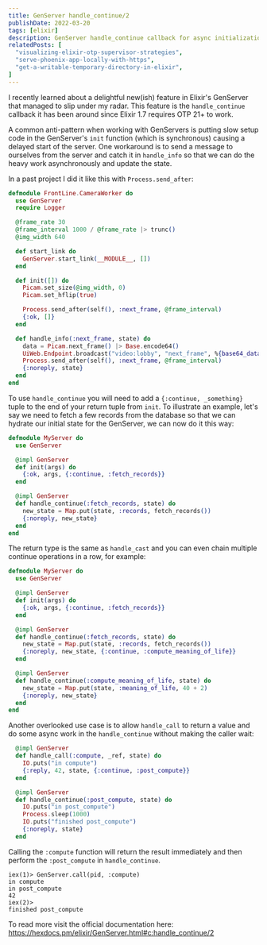 ```yaml
---
title: GenServer handle_continue/2
publishDate: 2022-03-20
tags: [elixir]
description: GenServer handle_continue callback for async initialization and avoiding blocking operations in init.
relatedPosts: [
  "visualizing-elixir-otp-supervisor-strategies",
  "serve-phoenix-app-locally-with-https",
  "get-a-writable-temporary-directory-in-elixir",
]
---
```


I recently learned about a delightful new(ish) feature in Elixir's GenServer that
managed to slip under my radar. This feature is the `handle_continue` callback
it has been around since Elixir 1.7 requires OTP 21+ to work.

A common anti-pattern when working with GenServers is putting slow setup code in
the GenServer's `init` function (which is synchronous) causing a delayed start of
the server. One workaround is to send a message to ourselves from the server
and catch it in `handle_info` so that we can do the heavy work asynchronously
and update the state.

In a past project I did it like this with `Process.send_after`:

```elixir
defmodule FrontLine.CameraWorker do
  use GenServer
  require Logger

  @frame_rate 30
  @frame_interval 1000 / @frame_rate |> trunc()
  @img_width 640

  def start_link do
    GenServer.start_link(__MODULE__, [])
  end

  def init([]) do
    Picam.set_size(@img_width, 0)
    Picam.set_hflip(true)

    Process.send_after(self(), :next_frame, @frame_interval)
    {:ok, []}
  end

  def handle_info(:next_frame, state) do
    data = Picam.next_frame() |> Base.encode64()
    UiWeb.Endpoint.broadcast("video:lobby", "next_frame", %{base64_data: data})
    Process.send_after(self(), :next_frame, @frame_interval)
    {:noreply, state}
  end
end
```

To use `handle_continue` you will need to add a `{:continue, _something}` tuple
to the end of your return tuple from `init`. To illustrate an example, let's say
we need to fetch a few records from the database so that we can hydrate our
initial state for the GenServer, we can now do it this way:

```elixir
defmodule MyServer do
  use GenServer

  @impl GenServer
  def init(args) do
    {:ok, args, {:continue, :fetch_records}}
  end

  @impl GenServer
  def handle_continue(:fetch_records, state) do
    new_state = Map.put(state, :records, fetch_records())
    {:noreply, new_state}
  end
end
```

The return type is the same as `handle_cast` and you can even chain multiple
continue operations in a row, for example:

```elixir
defmodule MyServer do
  use GenServer

  @impl GenServer
  def init(args) do
    {:ok, args, {:continue, :fetch_records}}
  end

  @impl GenServer
  def handle_continue(:fetch_records, state) do
    new_state = Map.put(state, :records, fetch_records())
    {:noreply, new_state, {:continue, :compute_meaning_of_life}}
  end

  @impl GenServer
  def handle_continue(:compute_meaning_of_life, state) do
    new_state = Map.put(state, :meaning_of_life, 40 + 2)
    {:noreply, new_state}
  end
end
```

Another overlooked use case is to allow `handle_call` to return a value and do
some async work in the `handle_continue` without making the caller wait:

```elixir
  @impl GenServer
  def handle_call(:compute, _ref, state) do
    IO.puts("in compute")
    {:reply, 42, state, {:continue, :post_compute}}
  end

  @impl GenServer
  def handle_continue(:post_compute, state) do
    IO.puts("in post_compute")
    Process.sleep(1000)
    IO.puts("finished post_compute")
    {:noreply, state}
  end
```

Calling the `:compute` function will return the result immediately and then
perform the `:post_compute` in `handle_continue`.

```
iex(1)> GenServer.call(pid, :compute)
in compute
in post_compute
42
iex(2)>
finished post_compute
```

To read more visit the official documentation here: https://hexdocs.pm/elixir/GenServer.html#c:handle_continue/2
